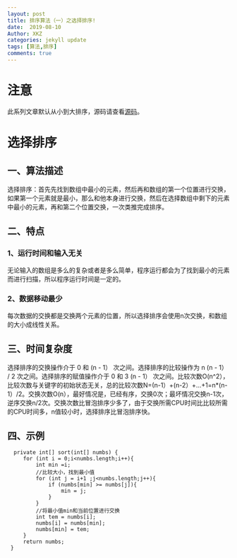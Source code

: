 ```yaml
---
layout: post
title: 排序算法（一）之选择排序!
date:  2019-08-10
Author: XKZ
categories: jekyll update
tags: [算法,排序]
comments: true
---
```

# 注意
此系列文章默认从小到大排序，源码请查看[源码](https://github.com/xukaizhong188/leetcode "源码")。
# 选择排序
## 一、算法描述
选择排序：首先先找到数组中最小的元素，然后再和数组的第一个位置进行交换，如果第一个元素就是最小，那么和他本身进行交换，然后在选择数组中剩下的元素中最小的元素，再和第二个位置交换，一次类推完成排序。
## 二、特点
### 1、运行时间和输入无关
无论输入的数组是多么的复杂或者是多么简单，程序运行都会为了找到最小的元素而进行扫描，所以程序运行时间是一定的。
### 2、数据移动最少
每次数据的交换都是交换两个元素的位置，所以选择排序会使用n次交换，和数组的大小成线性关系。
## 三、时间复杂度
选择排序的交换操作介于 0 和 (n - 1） 次之间。选择排序的比较操作为 n (n - 1） / 2 次之间。选择排序的赋值操作介于 0 和 3 (n - 1） 次之间。比较次数O(n^2），比较次数与关键字的初始状态无关，总的比较次数N=(n-1）+(n-2）+...+1=n*(n-1）/2。交换次数O(n），最好情况是，已经有序，交换0次；最坏情况交换n-1次，逆序交换n/2次。交换次数比冒泡排序少多了，由于交换所需CPU时间比比较所需的CPU时间多，n值较小时，选择排序比冒泡排序快。
## 四、示例
      private int[] sort(int[] numbs) {
         for (int i = 0;i<numbs.length;i++){
             int min =i;
             //比较大小，找到最小值
             for (int j = i+1 ;j<numbs.length;j++){
                 if (numbs[min] >= numbs[j]){
                     min = j;
                 }
             }
             //将最小值min和当前位置进行交换
             int tem = numbs[i];
             numbs[i] = numbs[min];
             numbs[min] = tem;
         }
         return numbs;
     }
